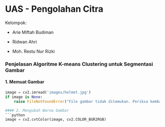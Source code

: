 # UAS - Pengolahan Citra

Kelompok: 
- Arie Miftah Budiman
* Ridwan Ahri
+ Moh. Restu Nur Rizki

### Penjelasan Algoritme K-means Clustering untuk Segmentasi Gambar

#### 1. Memuat Gambar

```python
image = cv2.imread('images/helmet.jpg')
if image is None:
    raise FileNotFoundError("File gambar tidak ditemukan. Periksa kembali jalur file.")

#### 2. Mengubah Warna Gambar
```python
image = cv2.cvtColor(image, cv2.COLOR_BGR2RGB)
